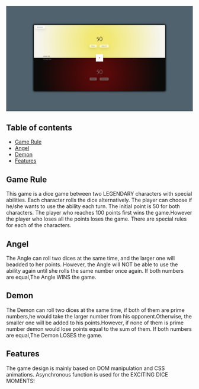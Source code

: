![Priview](preview.png)

## Table of contents
* [Game Rule](#general-info)
* [Angel](#technologies)
* [Demon](#setup)
* [Features](#setup)

## Game Rule
This game is a dice game between two LEGENDARY characters with special abilities.
Each character rolls the dice alternatively.
The player can choose if he/she wants to use the ability each turn.
The initial point is 50 for both characters.
The player who reaches 100 points first wins the game.However the player who loses all the points loses the game.
There are special rules for each of the characters.

	
## Angel
The Angle can roll two dices at the same time, and the larger one will beadded to her points.
However, the Angle will NOT be able to use the ability again until she rolls the same number once again.
If both numbers are equal,The Angle WINS the game.

## Demon
The Demon can roll two dices at the same time, if both of them are prime numbers,he would take the larger number from his opponent.Otherwise, the smaller one will be added to his points.However, if none of them is prime number demon would lose points equal to the sum of them.
If both numbers are equal,The Demon LOSES the game.


## Features
The game design is mainly based on DOM manipulation and CSS animations.
Asynchronous function is used for the EXCITING DICE MOMENTS!

